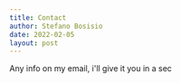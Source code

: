 ```yaml
---
title: Contact
author: Stefano Bosisio
date: 2022-02-05
layout: post
---
```


Any info on my email, i'll give it you in a sec